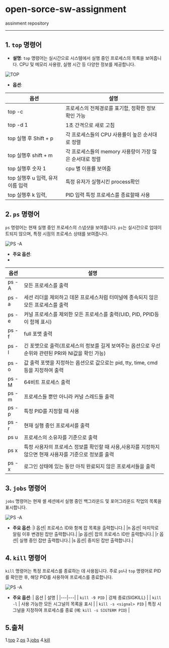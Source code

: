 # open-sorce-sw-assignment
assinment repository

___

## 1. `top` 명령어
- **설명**:
`top` 명령어는 실시간으로 시스템에서 실행 중인 프로세스의 목록을 보여줍니다. CPU 및 메모리 사용량, 실행 시간 등 다양한 정보를 제공합니다.

![TOP](https://img1.daumcdn.net/thumb/R1280x0/?scode=mtistory2&fname=https%3A%2F%2Fblog.kakaocdn.net%2Fdn%2FddHQnx%2FbtqEFEw62PN%2F0kcwA8LSu0rpqL15oKURqK%2Fimg.png)

- **옵션**:

|옵션|설명|
|-------------|--------------|
|top -c | 프로세스의 전체경로를 표기함, 정확한 정보 확인 가능|
|top -d 1 | 1초 간격으로 새로 고침|
|top 실행 후 Shift + p |  각 프로세스들의 CPU 사용률이 높은 순서대로 정렬|
|top 실행후 shift + m | 각 프로세스들의 memory 사용량이 가장 많은 순서대로 정렬|
|top 실행후 숫자 1| cpu 별 이용률 보여줌|
|top 실행후 u 입력, 유저이름 입력 | 특정 유저가 실행시킨 process확인|
|top 실행후 k 입력,| PID 입력 특정 프로세스를 종료할때 사용|


## 2. `ps` 명령어
`ps` 명령어는 현재 실행 중인 프로세스의 스냅샷을 보여줍니다. `ps`는 실시간으로 업데이트되지 않으며, 특정 시점의 프로세스 상태를 보여줍니다.

![PS -A](https://img1.daumcdn.net/thumb/R1280x0/?scode=mtistory2&fname=https%3A%2F%2Fblog.kakaocdn.net%2Fdn%2Fbv7axc%2FbtqED1UuhSy%2FyATfSkCgvuFbI6opBYNlkK%2Fimg.png)

- **주요 옵션**:
- 
|옵션|설명|
|--------------|-----------------|
|ps -A	|모든 프로세스를 출력|
|ps -a	|세션 리더을 제외하고 데몬 프로세스처럼 터미널에 종속되지 않은 모든 프로세스를 출력|
|ps -e	|커널 프로세스를 제외한 모든 프로세스를 출력(UID, PID, PPID등이 함께 표시)|
|ps -f	|full 포맷 출력 |
|ps -l	|긴 포맷으로 출력(프로세스의 정보를 길게 보여주는 옵션으로 우선순위와 관련된 PRI와 NI값을 확인 가능)|
|ps -o| 값	출력 포맷을 지정하는 옵션으로 값으로는 pid, tty, time, cmd 등을 지정하여 출력|
|ps -M	|64비트 프로세스 출력|
|ps -m	|프로세스들 뿐만 아니라 커널 스레드들 출력|
|ps -p	|특정 PID를 지정할 때 사용|
|ps -r	|현재 실행 중인 프로세서를 출력|
|ps u	|프로세스의 소유자를 기준으로 출력|
|ps x	|특정 사용자의 프로세스 정보를 확인할 때 사용,사용자를 지정하지 않으면 현재 사용자를 기준으로 정보를 출력|
|ps -x	|로그인 상태에 있는 동안 아직 완료되지 않은 프로세서들을 출력|

## 3. `jobs` 명령어
`jobs` 명령어는 현재 셸 세션에서 실행 중인 백그라운드 및 포어그라운드 작업의 목록을 표시합니다.

![PS -A](https://img1.daumcdn.net/thumb/R1280x0/?scode=mtistory2&fname=https%3A%2F%2Fblog.kakaocdn.net%2Fdn%2FBviAe%2FbtqZpT84ElO%2FwEuAaRkktUJq5XiGUcZ8X0%2Fimg.png)

- **주요 옵션**:
|l 옵션| 프로세스 ID와 함께 잡 목록을 출력합니다.|
|n 옵션| 마지막로 알림 이후 변경된 잡만 출력합니다.|
|p 옵션| 잡의 프로세스 ID만 출력합니다.|
|r 옵션| 실행 중인 잡만 출력합니다.|
|s 옵션| 중지된 잡만 출력합니다.|

## 4. `kill` 명령어
`kill` 명령어는 특정 프로세스를 종료하는 데 사용됩니다. 주로 `ps`나 `top` 명령어로 PID를 확인한 후, 해당 PID를 사용하여 프로세스를 종료합니다.

![PS -A](https://img1.daumcdn.net/thumb/R1280x0/?scode=mtistory2&fname=https%3A%2F%2Fblog.kakaocdn.net%2Fdn%2Fbv7axc%2FbtqED1UuhSy%2FyATfSkCgvuFbI6opBYNlkK%2Fimg.png)


- **주요 옵션**:
| 옵션 | 설명 |
  |---|---|
  | `kill -9 PID` | 강제 종료(SIGKILL) |
  | `kill -l` | 사용 가능한 모든 시그널의 목록을 표시 |
  | `kill -s <signal> PID` | 특정 시그널을 지정하여 프로세스를 종료 (예: `kill -s SIGTERM PID`) |

## 5.출처

1.[top](https://jang8584.tistory.com/198)
2.[ps](https://blog.naver.com/tmk0429/222318530824)
3.[jobs](https://codingfarm.tistory.com/449)
4.[kill](https://bigsun84.tistory.com/355)













